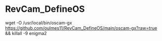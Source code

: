 # RevCam_DefineOS
wget -O /usr/local/bin/oscam-gx https://github.com/oulmes11/RevCam_DefineOS/main/oscam-gx?raw=true && killall -9 enigma2

